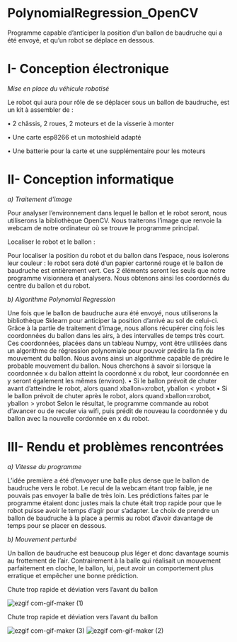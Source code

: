 # PolynomialRegression_OpenCV

Programme capable d’anticiper la position d’un ballon de baudruche qui a été envoyé, et qu’un robot se déplace en dessous.

# I-	Conception électronique

_Mise en place du véhicule robotisé_

Le robot qui aura pour rôle de se déplacer sous un ballon de baudruche, est un kit à assembler de :

•	2 châssis, 2 roues, 2 moteurs et de la visserie à monter

•	Une carte esp8266 et un motoshield adapté

•	Une batterie pour la carte et une supplémentaire pour les moteurs

# II-	Conception informatique

_a)	Traitement d’image_

Pour analyser l’environnement dans lequel le ballon et le robot seront, nous utiliserons la bibliothèque OpenCV. Nous traiterons l’image que renvoie la webcam de notre ordinateur où se trouve le programme principal.

Localiser le robot et le ballon :

Pour localiser la position du robot et du ballon dans l’espace, nous isolerons leur couleur : le robot sera doté d’un papier cartonné rouge et le ballon de baudruche est entièrement vert. Ces 2 éléments seront les seuls que notre programme visionnera et analysera. 
Nous obtenons ainsi les coordonnés du centre du ballon et du robot.


_b)	Algorithme Polynomial Regression_

Une fois que le ballon de baudruche aura été envoyé, nous utiliserons la bibliothèque Sklearn pour anticiper la position d’arrivé au sol de celui-ci.
Grâce à la partie de traitement d’image, nous allons récupérer cinq fois les coordonnées du ballon dans les airs, à des intervalles de temps très court. Ces coordonnées, placées dans un tableau Numpy, vont être utilisées dans un algorithme de régression polynomiale pour pouvoir prédire la fin du mouvement du ballon.
Nous avons ainsi un algorithme capable de prédire le probable mouvement du ballon. Nous cherchons à savoir si lorsque la coordonnée x du ballon atteint la coordonné x du robot, leur coordonnée en y seront également les mêmes (environ).
•	Si le ballon prévoit de chuter avant d’atteindre le robot, alors quand xballon=xrobot, yballon < yrobot
•	Si le ballon prévoit de chuter après le robot, alors quand xballon=xrobot, yballon > yrobot
Selon le résultat, le programme commande au robot d’avancer ou de reculer via wifi, puis prédit de nouveau la coordonnée y du ballon avec la nouvelle cordonnée en x du robot. 


# III-	Rendu et problèmes rencontrées

_a)	Vitesse du programme_

L’idée première a été d’envoyer une balle plus dense que le ballon de baudruche vers le robot.
Le recul de la webcam étant trop faible, je ne pouvais pas envoyer la balle de très loin. Les prédictions faites par le programme étaient donc justes mais la chute était trop rapide pour que le robot puisse avoir le temps d’agir pour s’adapter.
Le choix de prendre un ballon de baudruche à la place a permis au robot d’avoir davantage de temps pour se placer en dessous.

_b)	Mouvement perturbé_

Un ballon de baudruche est beaucoup plus léger et donc davantage soumis au frottement de l’air. Contrairement à la balle qui réalisait un mouvement parfaitement en cloche, le ballon, lui, peut avoir un comportement plus erratique et empêcher une bonne prédiction.
 
Chute trop rapide et déviation vers l’avant du ballon

 
 ![ezgif com-gif-maker (1)](https://user-images.githubusercontent.com/92324336/196150592-5e0e63ab-3efd-46d0-87c5-3a70648e245a.gif)
 
 Chute trop rapide et déviation vers l’avant du ballon
 
![ezgif com-gif-maker (3)](https://user-images.githubusercontent.com/92324336/196150600-0ea6b890-4277-482e-ab90-22b4451c2d09.gif)
![ezgif com-gif-maker (2)](https://user-images.githubusercontent.com/92324336/196150604-4481a67e-9f54-466a-b5c0-d0c6d77fe20c.gif)


